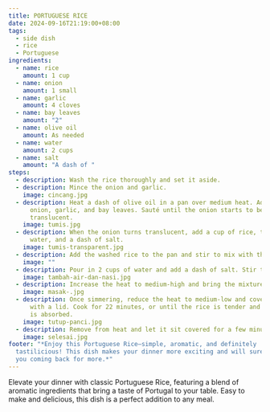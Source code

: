 ```yaml
---
title: PORTUGUESE RICE
date: 2024-09-16T21:19:00+08:00
tags:
  - side dish
  - rice
  - Portuguese
ingredients:
  - name: rice
    amount: 1 cup
  - name: onion
    amount: 1 small
  - name: garlic
    amount: 4 cloves
  - name: bay leaves
    amount: "2"
  - name: olive oil
    amount: As needed
  - name: water
    amount: 2 cups
  - name: salt
    amount: "A dash of "
steps:
  - description: Wash the rice thoroughly and set it aside.
  - description: Mince the onion and garlic.
    image: cincang.jpg
  - description: Heat a dash of olive oil in a pan over medium heat. Add the minced
      onion, garlic, and bay leaves. Sauté until the onion starts to become
      translucent.
    image: tumis.jpg
  - description: When the onion turns translucent, add a cup of rice, two cups of
      water, and a dash of salt.
    image: tumis-transparent.jpg
  - description: Add the washed rice to the pan and stir to mix with the onions and garlic.
    image: ""
  - description: Pour in 2 cups of water and add a dash of salt. Stir to combine.
    image: tambah-air-dan-nasi.jpg
  - description: Increase the heat to medium-high and bring the mixture to a simmer.
    image: masak-.jpg
  - description: Once simmering, reduce the heat to medium-low and cover the pan
      with a lid. Cook for 22 minutes, or until the rice is tender and the water
      is absorbed.
    image: tutup-panci.jpg
  - description: Remove from heat and let it sit covered for a few minutes before serving.
    image: selesai.jpg
footer: "*Enjoy this Portuguese Rice—simple, aromatic, and definitely
  tastilicious! This dish makes your dinner more exciting and will surely keep
  you coming back for more.*"
---
```

Elevate your dinner with classic Portuguese Rice, featuring a blend of aromatic ingredients that bring a taste of Portugal to your table. Easy to make and delicious, this dish is a perfect addition to any meal.
